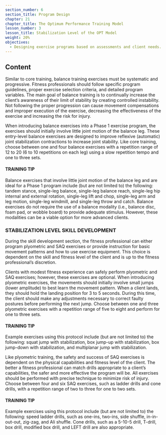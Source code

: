 ```yaml
---
section_number: 6
section_title: Program Design
chapter: 21
chapter_title: The Optimum Performance Training Model
lesson_number: 3
lesson_title: Stabilization Level of the OPT Model
weight: 20%
objectives:
  - Designing exercise programs based on assessments and client needs.
---
```


## Content
Similar to core training, balance training exercises must be systematic and progressive. Fitness professionals should follow specific program guidelines, proper exercise selection criteria, and detailed program variables. The main goal of balance training is to continually increase the client’s awareness of their limit of stability by creating controlled instability. Not following the proper progression can cause movement compensations and improper execution of the exercise, decreasing the effectiveness of the exercise and increasing the risk for injury.

When introducing balance exercises into a Phase 1 exercise program, the exercises should initially involve little joint motion of the balance leg. These entry-level balance exercises are designed to improve reflexive (automatic) joint stabilization contractions to increase joint stability. Like core training, choose between one and four balance exercises with a repetition range of 12 to 20 (6 to 10 repetitions on each leg) using a slow repetition tempo and one to three sets.

#### TRAINING TIP

Balance exercises that involve little joint motion of the balance leg and are ideal for a Phase 1 program include (but are not limited to) the following: tandem stance, single-leg balance, single-leg balance reach, single-leg hip internal and external rotation, single-leg lift and chop, single-leg arm and leg motion, single-leg windmill, and single-leg throw and catch. Balance exercises do not require the use of a balance modality (i.e., balance disc, foam pad, or wobble board) to provide adequate stimulus. However, these modalities can be a viable option for more advanced clients.

### STABILIZATION LEVEL SKILL DEVELOPMENT

During the skill development section, the fitness professional can either program plyometric and SAQ exercises or provide instruction for basic movement patterns and how to use exercise equipment. This choice is dependent on the skill and fitness level of the client and is up to the fitness professional’s discretion.

Clients with modest fitness experience can safely perform plyometric and SAQ exercises; however, these exercises are optional. When introducing plyometric exercises, the movements should initially involve small jumps (lower amplitude) to best learn the movement pattern. When a client lands, they should hold the landing position for 3 to 5 seconds. During this time, the client should make any adjustments necessary to correct faulty postures before performing the next jump. Choose between one and three plyometric exercises with a repetition range of five to eight and perform for one to three sets.

#### TRAINING TIP

Example exercises using this protocol include (but are not limited to) the following: squat jump with stabilization, box jump-up with stabilization, box jump-down with stabilization, and multiplanar jump with stabilization.

Like plyometric training, the safety and success of SAQ exercises is dependent on the physical capabilities and fitness level of the client. The better a fitness professional can match drills appropriate to a client’s capabilities, the safer and more effective the program will be. All exercises should be performed with precise technique to minimize risk of injury. Choose between four and six SAQ exercises, such as ladder drills and cone drills, with a repetition range of two to three for one to two sets. 

#### TRAINING TIP

Example exercises using this protocol include (but are not limited to) the following: speed ladder drills, such as one-ins, two-ins, side shuffle, in-in-out-out, zig-zag, and Ali shuffle. Cone drills, such as a 5-10-5 drill, T-drill, box drill, modified box drill, and LEFT drill are also appropriate.